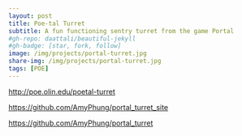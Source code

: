```yaml
---
layout: post
title: Poe-tal Turret
subtitle: A fun functioning sentry turret from the game Portal
#gh-repo: daattali/beautiful-jekyll
#gh-badge: [star, fork, follow]
image: /img/projects/portal-turret.jpg
share-img: /img/projects/portal-turret.jpg
tags: [POE]
---
```


http://poe.olin.edu/poetal-turret

https://github.com/AmyPhung/portal_turret_site

https://github.com/AmyPhung/portal_turret
